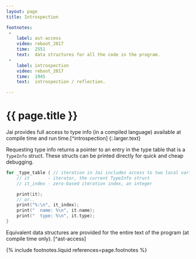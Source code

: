 ```yaml
---
layout: page
title: Introspection

footnotes:
 -
    label: ast-access
    video: reboot_2017
    time:  2551
    text:  data structures for all the code in the program.
 -
    label: introspection
    video: reboot_2017
    time:  1945
    text:  introspection / reflection.

---
```



# {{ page.title }}

Jai provides full access to type info (in a compiled language) available at compile time and run time.[^introspection]
{:.larger.text}

Requesting type info returns a pointer to an entry in the type table that is a `TypeInfo` struct. These structs can be printed directly for quick and cheap debugging.

```cpp
for _type_table { // iteration in Jai includes access to two local variables: it, it_index
    // it       - iterator, the current TypeInfo struct
    // it_index - zero-based iteration index, an integer

    print(it);
    // or..
    print("%:\n", it_index);
    print("  name: %\n", it.name);
    print("  type: %\n", it.type);
}
```

Equivalent data structures are provided for the entire text of the program (at compile time only). [^ast-access]


{% include footnotes.liquid references=page.footnotes %}
